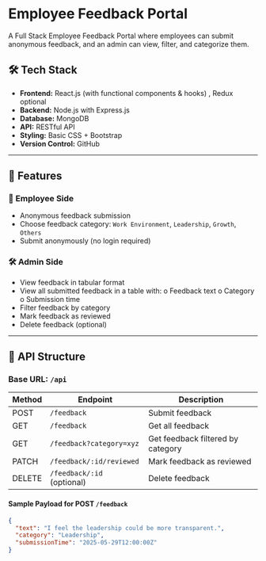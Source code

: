 # Employee Feedback Portal

A Full Stack Employee Feedback Portal where employees can submit anonymous feedback, and an admin can view, filter, and categorize them.

## 🛠️ Tech Stack

- **Frontend:** React.js (with functional components & hooks) , Redux optional
- **Backend:** Node.js with Express.js
- **Database:** MongoDB
- **API:** RESTful API
- **Styling:** Basic CSS + Bootstrap
- **Version Control:** GitHub

---

## 🚀 Features

### 👤 Employee Side

- Anonymous feedback submission
- Choose feedback category: `Work Environment`, `Leadership`, `Growth`, `Others`
- Submit anonymously (no login required)

### 🛠️ Admin Side

- View feedback in tabular format
- View all submitted feedback in a table with:
  o Feedback text
  o Category
  o Submission time
- Filter feedback by category
- Mark feedback as reviewed
- Delete feedback (optional)

---

## 🔗 API Structure

### Base URL: `/api`

| Method | Endpoint                   | Description                       |
| ------ | -------------------------- | --------------------------------- |
| POST   | `/feedback`                | Submit feedback                   |
| GET    | `/feedback`                | Get all feedback                  |
| GET    | `/feedback?category=xyz`   | Get feedback filtered by category |
| PATCH  | `/feedback/:id/reviewed`   | Mark feedback as reviewed         |
| DELETE | `/feedback/:id` (optional) | Delete feedback                   |

#### Sample Payload for POST `/feedback`

```json
{
  "text": "I feel the leadership could be more transparent.",
  "category": "Leadership",
  "submissionTime": "2025-05-29T12:00:00Z"
}
```
